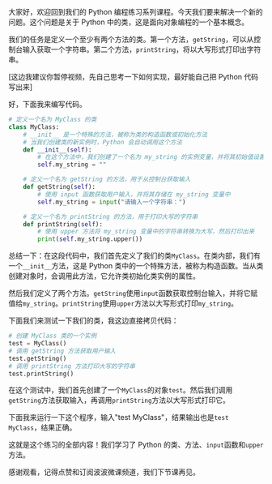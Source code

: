 大家好，欢迎回到我们的 Python 编程练习系列课程。今天我们要来解决一个新的问题。这个问题是关于 Python 中的类，这是面向对象编程的一个基本概念。

我们的任务是定义一个至少有两个方法的类。第一个方法，`getString`，可以从控制台输入获取一个字符串。第二个方法，`printString`，将以大写形式打印出字符串。

[这边我建议你暂停视频，先自己思考一下如何实现，最好能自己把 Python 代码写出来]

好，下面我来编写代码。

```python
# 定义一个名为 MyClass 的类
class MyClass:
    # __init__ 是一个特殊的方法，被称为类的构造函数或初始化方法
    # 当我们创建类的新实例时，Python 会自动调用这个方法
    def __init__(self):
        # 在这个方法中，我们创建了一个名为 my_string 的实例变量，并将其初始值设置为空字符串
        self.my_string = ""

    # 定义一个名为 getString 的方法，用于从控制台获取输入
    def getString(self):
        # 使用 input 函数获取用户输入，并将其存储在 my_string 变量中
        self.my_string = input("请输入一个字符串：")

    # 定义一个名为 printString 的方法，用于打印大写的字符串
    def printString(self):
        # 使用 upper 方法将 my_string 变量中的字符串转换为大写，然后打印出来
        print(self.my_string.upper())
```

总结一下：在这段代码中，我们首先定义了我们的类`MyClass`。在类内部，我们有一个`__init__`方法，这是 Python 类中的一个特殊方法，被称为构造函数。当从类创建对象时，会调用此方法，它允许类初始化类实例的属性。

然后我们定义了两个方法。`getString`使用`input`函数获取控制台输入，并将它赋值给`my_string`。`printString`使用`upper`方法以大写形式打印`my_string`。

下面我们来测试一下我们的类，我这边直接拷贝代码：

```python
# 创建 MyClass 类的一个实例
test = MyClass()
# 调用 getString 方法获取用户输入
test.getString()
# 调用 printString 方法打印大写的字符串
test.printString()
```

在这个测试中，我们首先创建了一个`MyClass`的对象`test`。然后我们调用`getString`方法获取输入，再调用`printString`方法以大写形式打印它。

下面我来运行一下这个程序，输入"test MyClass"，结果输出也是`test MyClass`，结果正确。

这就是这个练习的全部内容！我们学习了 Python 的类、方法、`input`函数和`upper`方法。

感谢观看，记得点赞和订阅波波微课频道，我们下节课再见。
